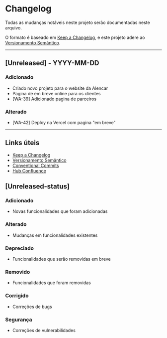 # Changelog

Todas as mudanças notáveis neste projeto serão documentadas neste arquivo.

O formato é baseado em [Keep a Changelog](https://keepachangelog.com/pt-BR/1.0.0/),
e este projeto adere ao [Versionamento Semântico](https://semver.org/lang/pt-BR/).

---

## [Unreleased] - YYYY-MM-DD
### Adicionado 
- Criado novo projeto para o website da Alencar 
- Pagina de em breve online para os clientes
- [WA-39] Adicionado pagina de parceiros 

### Alterado 
- [WA-42] Deploy na Vercel com pagina "em breve" 

---

## Links úteis

- [Keep a Changelog](https://keepachangelog.com/pt-BR/1.0.0/)
- [Versionamento Semântico](https://semver.org/lang/pt-BR/)
- [Conventional Commits](https://www.conventionalcommits.org/pt-br/v1.0.0/)
- [Hub Confluence](https://alencar-consultorias.atlassian.net/wiki/company-hub) 

## [Unreleased-status]

### Adicionado
- Novas funcionalidades que foram adicionadas

### Alterado
- Mudanças em funcionalidades existentes

### Depreciado
- Funcionalidades que serão removidas em breve

### Removido
- Funcionalidades que foram removidas

### Corrigido
- Correções de bugs

### Segurança
- Correções de vulnerabilidades